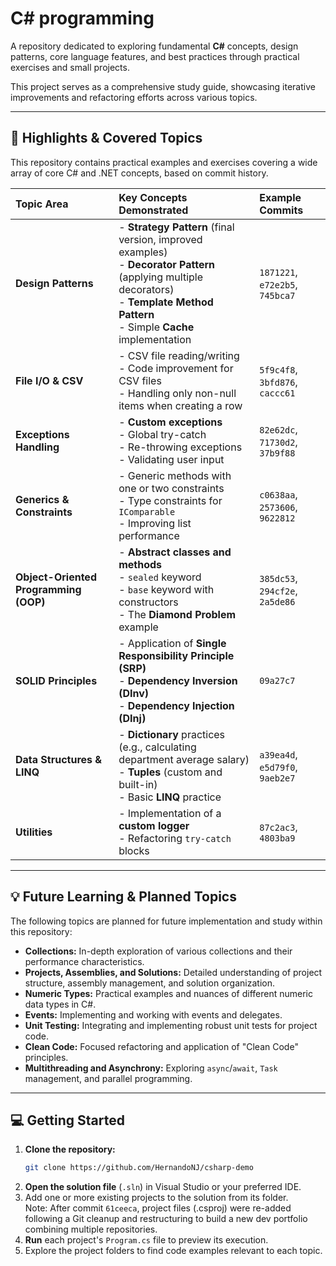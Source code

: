 # C\# programming

A repository dedicated to exploring fundamental **C\#** concepts, design patterns, core language features, and best practices through practical exercises and small projects.

This project serves as a comprehensive study guide, showcasing iterative improvements and refactoring efforts across various topics.

-----

## 🌟 Highlights & Covered Topics

This repository contains practical examples and exercises covering a wide array of core C\# and .NET concepts, based on commit history.

| Topic Area | Key Concepts Demonstrated | Example Commits |
| :--- | :--- | :--- |
| **Design Patterns** | - **Strategy Pattern** (final version, improved examples)<br>  - **Decorator Pattern** (applying multiple decorators)<br> - **Template Method Pattern**<br> - Simple **Cache** implementation | `1871221`, `e72e2b5`, `745bca7` |
| **File I/O & CSV** | - CSV file reading/writing<br> - Code improvement for CSV files<br> - Handling only non-null items when creating a row | `5f9c4f8`, `3bfd876`, `caccc61` |
| **Exceptions Handling** | - **Custom exceptions**<br> - Global try-catch<br> -  Re-throwing exceptions<br> - Validating user input | `82e62dc`, `71730d2`, `37b9f88` |
| **Generics & Constraints** | - Generic methods with one or two constraints<br> -  Type constraints for `IComparable`<br> - Improving list performance | `c0638aa`, `2573606`, `9622812` |
| **Object-Oriented Programming (OOP)** | - **Abstract classes and methods**<br> - `sealed` keyword<br> - `base` keyword with constructors<br> - The **Diamond Problem** example | `385dc53`, `294cf2e`, `2a5de86` |
| **SOLID Principles** | - Application of **Single Responsibility Principle (SRP)**<br> - **Dependency Inversion (DInv)**<br> - **Dependency Injection (DInj)** | `09a27c7` |
| **Data Structures & LINQ** | - **Dictionary** practices (e.g., calculating department average salary)<br> - **Tuples** (custom and built-in)<br> - Basic **LINQ** practice | `a39ea4d`, `e5d79f0`, `9aeb2e7` |
| **Utilities** | - Implementation of a **custom logger**<br> - Refactoring `try-catch` blocks | `87c2ac3`, `4803ba9` |

-----

## 💡 Future Learning & Planned Topics

The following topics are planned for future implementation and study within this repository:

  * **Collections:** In-depth exploration of various collections and their performance characteristics.
  * **Projects, Assemblies, and Solutions:** Detailed understanding of project structure, assembly management, and solution organization.
  * **Numeric Types:** Practical examples and nuances of different numeric data types in C\#.
  * **Events:** Implementing and working with events and delegates.
  * **Unit Testing:** Integrating and implementing robust unit tests for project code.
  * **Clean Code:** Focused refactoring and application of "Clean Code" principles.
  * **Multithreading and Asynchrony:** Exploring `async`/`await`, `Task` management, and parallel programming.

-----

## 💻 Getting Started

1.  **Clone the repository:**
    ```bash
    git clone https://github.com/HernandoNJ/csharp-demo
    ```
2.  **Open the solution file** (`.sln`) in Visual Studio or your preferred IDE.
3.  Add one or more existing projects to the solution from its folder. <br>
Note: After commit `61ceeca`, project files (.csproj) were re-added following a Git cleanup and restructuring to build a new dev portfolio combining multiple repositories.
4. **Run** each project's `Program.cs` file to preview its execution.
5. Explore the project folders to find code examples relevant to each topic.
